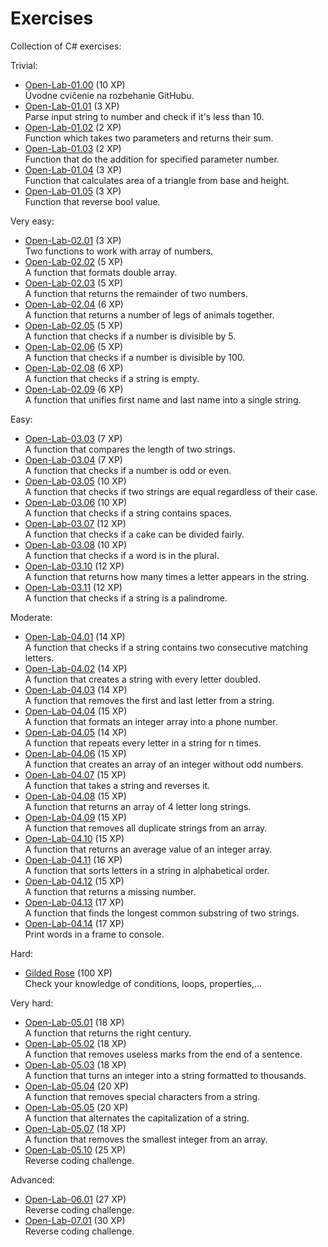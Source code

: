 # Exercises
Collection of C# exercises:

Trivial:
* [Open-Lab-01.00](https://github.com/AppsLab2019/Open-Lab-01.00) (10 XP)  
   Úvodne cvičenie na rozbehanie GitHubu.
* [Open-Lab-01.01](https://github.com/AppsLab2019/Open-Lab-01.01) (3 XP)  
  Parse input string to number and check if it's less than 10.
* [Open-Lab-01.02](https://github.com/AppsLab2019/Open-Lab-01.02) (2 XP)  
  Function which takes two parameters and returns their sum.
* [Open-Lab-01.03](https://github.com/AppsLab2019/Open-Lab-01.03) (2 XP)  
  Function that do the addition for specified parameter number.
* [Open-Lab-01.04](https://github.com/AppsLab2019/Open-Lab-01.04) (3 XP)  
  Function that calculates area of a triangle from base and height.
* [Open-Lab-01.05](https://github.com/AppsLab2019/Open-Lab-01.05) (3 XP)   
  Function that reverse bool value.

Very easy:
* [Open-Lab-02.01](https://github.com/AppsLab2019/Open-Lab-02.01) (3 XP)   
  Two functions to work with array of numbers.
* [Open-Lab-02.02](https://github.com/AppsLab2019/Open-Lab-02.02) (5 XP)  
  A function that formats double array.
* [Open-Lab-02.03](https://github.com/AppsLab2019/Open-Lab-02.03) (5 XP)  
  A function that returns the remainder of two numbers.
* [Open-Lab-02.04](https://github.com/AppsLab2019/Open-Lab-02.04) (6 XP)  
  A function that returns a number of legs of animals together.
* [Open-Lab-02.05](https://github.com/AppsLab2019/Open-Lab-02.05) (5 XP)  
  A function that checks if a number is divisible by 5.
* [Open-Lab-02.06](https://github.com/AppsLab2019/Open-Lab-02.06) (5 XP)  
  A function that checks if a number is divisible by 100.
* [Open-Lab-02.08](https://github.com/AppsLab2019/Open-Lab-02.08) (6 XP)  
  A function that checks if a string is empty.
* [Open-Lab-02.09](https://github.com/AppsLab2019/Open-Lab-02.09) (6 XP)  
  A function that unifies first name and last name into a single string.

Easy:
* [Open-Lab-03.03](https://github.com/AppsLab2019/Open-Lab-03.03) (7 XP)  
  A function that compares the length of two strings.
* [Open-Lab-03.04](https://github.com/AppsLab2019/Open-Lab-03.04) (7 XP)  
  A function that checks if a number is odd or even.
* [Open-Lab-03.05](https://github.com/AppsLab2019/Open-Lab-03.05) (10 XP)  
  A function that checks if two strings are equal regardless of their case.
* [Open-Lab-03.06](https://github.com/AppsLab2019/Open-Lab-03.06) (10 XP)  
  A function that checks if a string contains spaces.
* [Open-Lab-03.07](https://github.com/AppsLab2019/Open-Lab-03.07) (12 XP)  
  A function that checks if a cake can be divided fairly.
* [Open-Lab-03.08](https://github.com/AppsLab2019/Open-Lab-03.08) (10 XP)  
  A function that checks if a word is in the plural.
* [Open-Lab-03.10](https://github.com/AppsLab2019/Open-Lab-03.10) (12 XP)  
  A function that returns how many times a letter appears in the string.
* [Open-Lab-03.11](https://github.com/AppsLab2019/Open-Lab-03.11) (12 XP)  
  A function that checks if a string is a palindrome.

Moderate:
* [Open-Lab-04.01](https://github.com/AppsLab2019/Open-Lab-04.01) (14 XP)  
  A function that checks if a string contains two consecutive matching letters.
* [Open-Lab-04.02](https://github.com/AppsLab2019/Open-Lab-04.02) (14 XP)  
  A function that creates a string with every letter doubled.
* [Open-Lab-04.03](https://github.com/AppsLab2019/Open-Lab-04.03) (14 XP)  
  A function that removes the first and last letter from a string.
* [Open-Lab-04.04](https://github.com/AppsLab2019/Open-Lab-04.04) (15 XP)  
  A function that formats an integer array into a phone number.
* [Open-Lab-04.05](https://github.com/AppsLab2019/Open-Lab-04.05) (14 XP)  
  A function that repeats every letter in a string for n times.
* [Open-Lab-04.06](https://github.com/AppsLab2019/Open-Lab-04.06) (15 XP)  
  A function that creates an array of an integer without odd numbers.
* [Open-Lab-04.07](https://github.com/AppsLab2019/Open-Lab-04.07) (15 XP)  
  A function that takes a string and reverses it.
* [Open-Lab-04.08](https://github.com/AppsLab2019/Open-Lab-04.08) (15 XP)  
  A function that returns an array of 4 letter long strings.
* [Open-Lab-04.09](https://github.com/AppsLab2019/Open-Lab-04.09) (15 XP)  
  A function that removes all duplicate strings from an array.
* [Open-Lab-04.10](https://github.com/AppsLab2019/Open-Lab-04.10) (15 XP)  
  A function that returns an average value of an integer array.
* [Open-Lab-04.11](https://github.com/AppsLab2019/Open-Lab-04.11) (16 XP)  
  A function that sorts letters in a string in alphabetical order.
* [Open-Lab-04.12](https://github.com/AppsLab2019/Open-Lab-04.12) (15 XP)  
  A function that returns a missing number.
* [Open-Lab-04.13](https://github.com/AppsLab2019/Open-Lab-04.13) (17 XP)  
  A function that finds the longest common substring of two strings.
* [Open-Lab-04.14](https://github.com/AppsLab2019/Open-Lab-04.14) (17 XP)  
  Print words in a frame to console.

Hard:
* [Gilded Rose](https://github.com/AppsLab2019/GildedRose) (100 XP)  
  Check your knowledge of conditions, loops, properties,...
  
Very hard:
* [Open-Lab-05.01](https://github.com/AppsLab2019/Open-Lab-05.01) (18 XP)  
  A function that returns the right century.
* [Open-Lab-05.02](https://github.com/AppsLab2019/Open-Lab-05.02) (18 XP)  
  A function that removes useless marks from the end of a sentence.
* [Open-Lab-05.03](https://github.com/AppsLab2019/Open-Lab-05.03) (18 XP)  
  A function that turns an integer into a string formatted to thousands.
* [Open-Lab-05.04](https://github.com/AppsLab2019/Open-Lab-05.04) (20 XP)  
  A function that removes special characters from a string.
* [Open-Lab-05.05](https://github.com/AppsLab2019/Open-Lab-05.05) (20 XP)  
  A function that alternates the capitalization of a string.
* [Open-Lab-05.07](https://github.com/AppsLab2019/Open-Lab-05.07) (18 XP)  
  A function that removes the smallest integer from an array.
* [Open-Lab-05.10](https://github.com/AppsLab2019/Open-Lab-05.10) (25 XP)  
  Reverse coding challenge.

Advanced:
* [Open-Lab-06.01](https://github.com/AppsLab2019/Open-Lab-06.01) (27 XP)  
  Reverse coding challenge.
* [Open-Lab-07.01](https://github.com/AppsLab2019/Open-Lab-06.01) (30 XP)  
  Reverse coding challenge.
